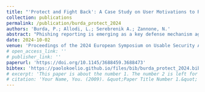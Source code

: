 ```yaml
---
title: "'Protect and Fight Back': A Case Study on User Motivations to Report Phishing Emails"
collection: publications
permalink: /publication/burda_protect_2024
authors: 'Burda, P.; Allodi, L.; Serebrenik A.; Zannone, N.'
abstract: "Phishing reporting is emerging as a key defense mechanism against phishing attacks. Whereas large enough organizations have specific policies in place for phishing reporting, user uptake is still limited, and a clear picture of what motivates users to report and which types of emails is still to be drawn. Yet, this is critical to devising better policies and procedures and stimulating awareness and a cyber-security culture within organizations. In this work, we sample and interview 𝑛 = 49 employees from the pool of phishing reporters at a medium-sized European technical university. We sample interviewees based on how sophisticated the emails they report are over contextual and technical dimensions and cluster reporters in terms of their (emerging) reporting behavior. We conduct semi-structured interviews up to thematic saturation and derive 13 main themes driving reporting motivations. We discuss the identified themes in the broader theoretical context, as well as the practical implications of our findings."
date: 2024-10-02
venue: 'Proceedings of the 2024 European Symposium on Usable Security ACM'
# open_access_link: ''
# publisher_link: ''
paperurl: 'https://doi.org/10.1145/3688459.3688473'
bibtex:	'https://paolokoelio.github.io/files/bib/burda_protect_2024.bib'
# excerpt: 'This paper is about the number 1. The number 2 is left for future work.'
# citation: 'Your Name, You. (2009). &quot;Paper Title Number 1.&quot; <i>Journal 1</i>. 1(1).'
---
```

